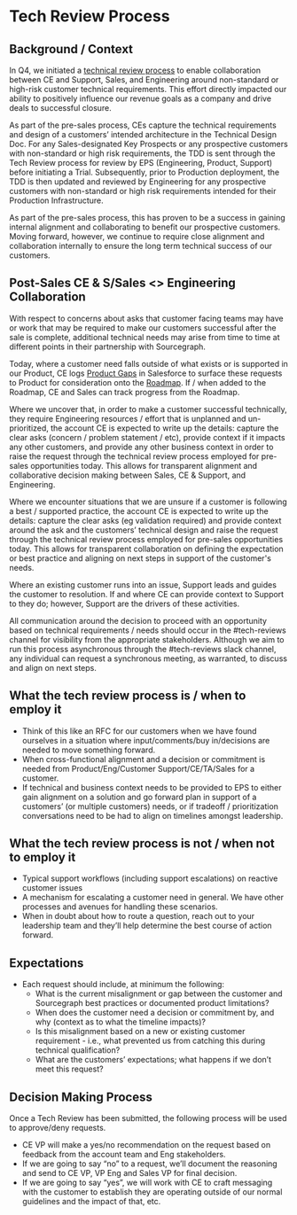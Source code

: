 # Tech Review Process

## Background / Context

In Q4, we initiated a [technical review process](tech-win-process.md#tech-review-process) to enable collaboration between CE and Support, Sales, and Engineering around non-standard or high-risk customer technical requirements. This effort directly impacted our ability to positively influence our revenue goals as a company and drive deals to successful closure.

As part of the pre-sales process, CEs capture the technical requirements and design of a customers’ intended architecture in the Technical Design Doc. For any Sales-designated Key Prospects or any prospective customers with non-standard or high risk requirements, the TDD is sent through the Tech Review process for review by EPS (Engineering, Product, Support) before initiating a Trial. Subsequently, prior to Production deployment, the TDD is then updated and reviewed by Engineering for any prospective customers with non-standard or high risk requirements intended for their Production Infrastructure.

As part of the pre-sales process, this has proven to be a success in gaining internal alignment and collaborating to benefit our prospective customers. Moving forward, however, we continue to require close alignment and collaboration internally to ensure the long term technical success of our customers.

## Post-Sales CE & S/Sales <> Engineering Collaboration

With respect to concerns about asks that customer facing teams may have or work that may be required to make our customers successful after the sale is complete, additional technical needs may arise from time to time at different points in their partnership with Sourcegraph.

Today, where a customer need falls outside of what exists or is supported in our Product, CE logs [Product Gaps](tech-win-process.md#surfacing-product-feedback) in Salesforce to surface these requests to Product for consideration onto the [Roadmap](https://docs.google.com/document/d/1XNrbBtkS8_lsjKxV8zvNfb1sn1Ug9Zhc24LFLCOa-Ic/edit). If / when added to the Roadmap, CE and Sales can track progress from the Roadmap.

Where we uncover that, in order to make a customer successful technically, they require Engineering resources / effort that is unplanned and un-prioritized, the account CE is expected to write up the details: capture the clear asks (concern / problem statement / etc), provide context if it impacts any other customers, and provide any other business context in order to raise the request through the technical review process employed for pre-sales opportunities today. This allows for transparent alignment and collaborative decision making between Sales, CE & Support, and Engineering.

Where we encounter situations that we are unsure if a customer is following a best / supported practice, the account CE is expected to write up the details: capture the clear asks (eg validation required) and provide context around the ask and the customers’ technical design and raise the request through the technical review process employed for pre-sales opportunities today. This allows for transparent collaboration on defining the expectation or best practice and aligning on next steps in support of the customer's needs.

Where an existing customer runs into an issue, Support leads and guides the customer to resolution. If and where CE can provide context to Support to they do; however, Support are the drivers of these activities.

All communication around the decision to proceed with an opportunity based on technical requirements / needs should occur in the #tech-reviews channel for visibility from the appropriate stakeholders. Although we aim to run this process asynchronous through the #tech-reviews slack channel, any individual can request a synchronous meeting, as warranted, to discuss and align on next steps.

## What the tech review process is / when to employ it

- Think of this like an RFC for our customers when we have found ourselves in a situation where input/comments/buy in/decisions are needed to move something forward.
- When cross-functional alignment and a decision or commitment is needed from Product/Eng/Customer Support/CE/TA/Sales for a customer.
- If technical and business context needs to be provided to EPS to either gain alignment on a solution and go forward plan in support of a customers’ (or multiple customers) needs, or if tradeoff / prioritization conversations need to be had to align on timelines amongst leadership.

## What the tech review process is not / when not to employ it

- Typical support workflows (including support escalations) on reactive customer issues
- A mechanism for escalating a customer need in general. We have other processes and avenues for handling these scenarios.
- When in doubt about how to route a question, reach out to your leadership team and they’ll help determine the best course of action forward.

## Expectations

- Each request should include, at minimum the following:
  - What is the current misalignment or gap between the customer and Sourcegraph best practices or documented product limitations?
  - When does the customer need a decision or commitment by, and why (context as to what the timeline impacts)?
  - Is this misalignment based on a new or existing customer requirement - i.e., what prevented us from catching this during technical qualification?
  - What are the customers’ expectations; what happens if we don’t meet this request?

## Decision Making Process

Once a Tech Review has been submitted, the following process will be used to approve/deny requests.

- CE VP will make a yes/no recommendation on the request based on feedback from the account team and Eng stakeholders.
- If we are going to say “no” to a request, we’ll document the reasoning and send to CE VP, VP Eng and Sales VP for final decision.
- If we are going to say “yes”, we will work with CE to craft messaging with the customer to establish they are operating outside of our normal guidelines and the impact of that, etc.
